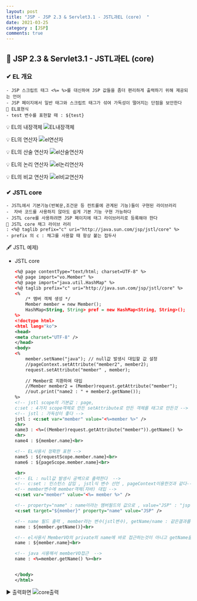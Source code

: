 ```yaml
---
layout: post
title: "JSP - JSP 2.3 & Servlet3.1 - JSTL과EL (core)  "
date: 2021-03-25
category : [JSP]
comments: true
---
```


## 🔷 JSP 2.3 & Servlet3.1 - JSTL과EL (core)

### ✔  EL 개요

    - JSP 스크립트 태그 <%= %>를 대신하여 JSP 값들을 좀더 편리하게 출력하기 위해 제공되는 언어
    - JSP 페이지에서 일반 태그와 스크립트 태그가 섞여 가독성이 떨어지는 단점을 보안한다
    🎈 EL표현식 
    - test 변수를 표현할 때 : ${test}

💡 EL의 내장객체 
![EL내장객체](https://user-images.githubusercontent.com/65608960/112413867-4fcccd00-8d64-11eb-8031-81df9f5a436f.JPG)

💡 EL의 연산자
![el연산자](https://user-images.githubusercontent.com/65608960/112446461-91c13780-8d93-11eb-9831-6a774179da6a.JPG)

💡 EL의 산술 연산자
![el산술연산자](https://user-images.githubusercontent.com/65608960/112446459-9128a100-8d93-11eb-9bed-d78376a14783.JPG)

💡 EL의 논리 연산자
![el논리연산자](https://user-images.githubusercontent.com/65608960/112446465-9259ce00-8d93-11eb-90c2-362c7bc76e7f.JPG)

💡 EL의 비교 연산자
![el비교연산자](https://user-images.githubusercontent.com/65608960/112446462-9259ce00-8d93-11eb-946c-0ec5f6bf40ee.JPG)


### ✔ JSTL core

    - JSTL에서 기본기능(반복문,조건문 등 컨트롤에 관계된 기능)들이 구현된 라이브러리
    -  자바 코드를 사용하지 않아도 쉽게 기본 기능 구현 가능하다
    - JSTL core를 사용하려면 JSP 페이지에 태그 라이브러리로 등록해야 한다
    🎈 JSTL core 채그 라이브 러리
    : <%@ taglib prefix="c" uri="http://java.sun.com/jsp/jstl/core" %>
    - prefix 의 c : 채그를 사용할 때 항상 붙는 접두사

🖋 JSTL 예제)

- JSTL core  
    ```xml
    <%@ page contentType="text/html; charset=UTF-8" %>
    <%@ page import="vo.Member" %>
    <%@ page import="java.util.HashMap" %>
    <%@ taglib prefix="c" uri="http://java.sun.com/jsp/jstl/core" %>
    <%
        /* 멤버 객체 생성 */
        Member member = new Member();
        HashMap<String, String> pref = new HashMap<String, String>();
    %>
    <!doctype html>
    <html lang="ko">
    <head>
    <meta charset="UTF-8" />
    </head>
    <body>
    <%
        member.setName("java"); // null값 발생시 대입할 값 설정
        //pageContext.setAttribute("member2", member2);
        request.setAttribute("member" , member);
        
        // Member로 치환하여 대입
        //Member member2 = (Member)request.getAttribute("member");
        //out.print("name2 : " + member2.getName());
    %>
    <!-- jstl scope의 기본값 : page,
    c:set : 4가지 scope객체로 만든 setAttribute로 만든 객체를 태그로 만든것 -->
    <!-- jstl : 가독성이 좋다 -->
    jstl : <c:set var="member" value="<%=member %>" />
    <hr>
    name3 : <%=((Member)request.getAttribute("member")).getName() %>
    <hr>
    name4 : ${member.name}<br>

    <!-- EL사용시 정확한 표현 -->
    name5 : ${requestScope.member.name}<br>
    name6 : ${pageScope.member.name}<br>

    <br>
    <!-- EL : null값 발생시 공백으로 출력한다  -->
    <!-- c:set : 인스턴스 삽입 , jstl식 변수 선언 , pageContext이용한것과 같다-->
    <!-- member변수에 member객체(자바) 대입 -->
    <c:set var="member" value="<%= member %>" />

    <!-- property="name" : name이라는 멤버필드의 값으로 , value="JSP" : "jsp"를 넣겟다  -->
    <c:set target="${member}" property="name" value="JSP" />

    <!-- name 필드 출력 , member라는 변수(jstl변수), getName/name : 같은결과를 나타낸다-->
    name : ${member.getName()}<br>

    <!-- el사용시 MemberVO의 private의 name에 바로 접근하는것이 아니고 getName을 통해 name에 접근하는것이다 -->
    name : ${member.name}<br>

    <!-- java 사용해서 memberVO접근  -->
    name : <%=member.getName() %><br>


    </body>
    </html>
    ```

▶ 출력화면
![core출력](https://user-images.githubusercontent.com/65608960/112446987-2330a980-8d94-11eb-964c-c41fa53b10fd.JPG)
